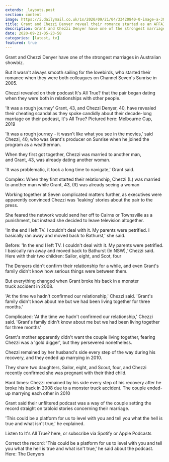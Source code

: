```yaml
---
extends: _layouts.post
section: content
image: https://i.dailymail.co.uk/1s/2020/09/21/04/33420840-0-image-a-30_1600660465326.jpg 
title: Grant and Chezzi Denyer reveal their romance started as an AFFAIR 
description: Grant and Chezzi Denyer have one of the strongest marriages in Australian showbiz.  
date: 2020-09-21-05-23-58 
categories: [latest, tv] 
featured: true 
--- 
```

Grant and Chezzi Denyer have one of the strongest marriages in Australian showbiz.

But it wasn't always smooth sailing for the lovebirds, who started their romance when they were both colleagues on Channel Seven's Sunrise in 2005.

Chezzi revealed on their podcast It's All True? that the pair began dating when they were both in relationships with other people.

'It was a rough journey' Grant, 43, and Chezzi Denyer, 40, have revealed their cheating scandal as they spoke candidly about their decade-long marriage on their podcast, It's All True? Pictured here: Melbourne Cup, 2019 

'It was a rough journey - it wasn't like what you see in the movies,' said Chezzi, 40, who was Grant's producer on Sunrise when he joined the program as a weatherman. 

When they first got together, Chezzi was married to another man, and Grant, 43, was already dating another woman.

'It was problematic, it took a long time to navigate,' Grant said. 

Complex: When they first started their relationship, Chezzi (L) was married to another man while Grant, 43, (R) was already seeing a woman

Working together at Seven complicated matters further, as executives were apparently convinced Chezzi was 'leaking' stories about the pair to the press.

She feared the network would send her off to Cairns or Townsville as a punishment, but instead she decided to leave television altogether.

'In the end I left TV. I couldn't deal with it. My parents were petrified. I basically ran away and moved back to Bathurst,' she said. 

Before: 'In the end I left TV. I couldn't deal with it. My parents were petrified. I basically ran away and moved back to Bathurst (In NSW),' Chezzi said. Here with their two children: Sailor, eight, and Scot, four 

The Denyers didn't confirm their relationship for a while, and even Grant's family didn't know how serious things were between them.

But everything changed when Grant broke his back in a monster truck accident in 2008. 

'At the time we hadn't confirmed our relationship,' Chezzi said. 'Grant's family didn't know about me but we had been living together for three months.' 

Complicated: 'At the time we hadn't confirmed our relationship,' Chezzi said. 'Grant's family didn't know about me but we had been living together for three months'

Grant's mother apparently didn't want the couple living together, fearing Chezzi was a 'gold digger', but they persevered nonetheless.  

Chezzi remained by her husband's side every step of the way during his recovery, and they ended up marrying in 2010.

They share two daughters, Sailor, eight, and Scout, four, and Chezzi recently confirmed she was pregnant with their third child. 

Hard times: Chezzi remained by his side every step of his recovery after he broke his back in 2008 due to a monster truck accident. The couple ended-up marrying each other in 2010

Grant said their unfiltered podcast was a way of the couple setting the record straight on tabloid stories concerning their marriage.  

'This could be a platform for us to level with you and tell you what the hell is true and what isn't true,' he explained.

Listen to It's All True? here, or subscribe via Spotify or Apple Podcasts 

Correct the record: 'This could be a platform for us to level with you and tell you what the hell is true and what isn't true,' he said about the podcast. Here: The Denyers

